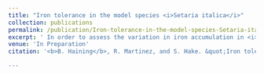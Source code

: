 ```yaml
---
title: "Iron tolerance in the model species <i>Setaria italica</i>"
collection: publications
permalink: /publication/Iron-tolerance-in-the-model-species-Setaria-italica.md
excerpt: ' In order to assess the variation in iron accumulation in <i>Setaria</i>, a diverse group of landraces and cultivars were grown in soil and hydroponically with varied amounts of ion. Dry root and shoot weight were assessed, as was yield by weight. Additionally, the uppermost leaf was taken and the concentrations of 20 different elements in the plant were assessed. The unsupervised machine learning algorithm DBSCAN allowed for the identification of two separate ionomically defined groups and three morphologically defined groups. These groupings did not show strong intercorrelation, with the exception of one ionomic group, which did correspond to the African morphology group. The second ionomic group appeared to show a constitutive phosphate deficiency response. The results suggest that there is considerable variation in iron content and room for improvement. '
venue: 'In Preparation'
citation: '<b>B. Haining</b>, R. Martinez, and S. Hake. &quot;Iron tolerange in the model species <i>Setaria italica</i>.&quot; <i>In preparation.</i>

---
```

